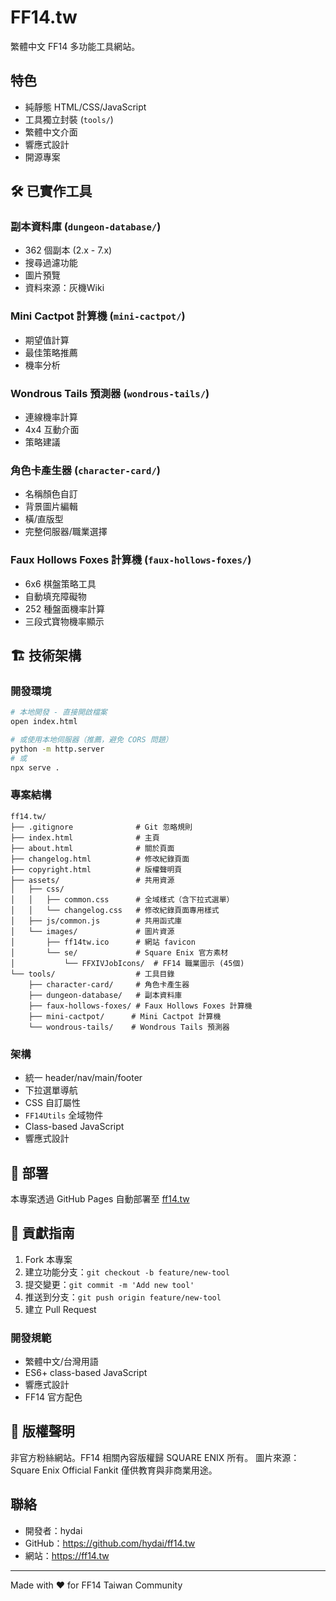 # FF14.tw

繁體中文 FF14 多功能工具網站。

## 特色

- 純靜態 HTML/CSS/JavaScript
- 工具獨立封裝 (`tools/`)
- 繁體中文介面
- 響應式設計
- 開源專案

## 🛠️ 已實作工具

### 副本資料庫 (`dungeon-database/`)
- 362 個副本 (2.x - 7.x)
- 搜尋過濾功能
- 圖片預覽
- 資料來源：灰機Wiki

### Mini Cactpot 計算機 (`mini-cactpot/`)
- 期望值計算
- 最佳策略推薦
- 機率分析

### Wondrous Tails 預測器 (`wondrous-tails/`)
- 連線機率計算
- 4x4 互動介面
- 策略建議

### 角色卡產生器 (`character-card/`)
- 名稱顏色自訂
- 背景圖片編輯
- 橫/直版型
- 完整伺服器/職業選擇

### Faux Hollows Foxes 計算機 (`faux-hollows-foxes/`)
- 6x6 棋盤策略工具
- 自動填充障礙物
- 252 種盤面機率計算
- 三段式寶物機率顯示


## 🏗️ 技術架構

### 開發環境
```bash
# 本地開發 - 直接開啟檔案
open index.html

# 或使用本地伺服器（推薦，避免 CORS 問題）
python -m http.server
# 或
npx serve .
```

### 專案結構
```
ff14.tw/
├── .gitignore              # Git 忽略規則
├── index.html              # 主頁
├── about.html              # 關於頁面
├── changelog.html          # 修改紀錄頁面
├── copyright.html          # 版權聲明頁
├── assets/                 # 共用資源
│   ├── css/
│   │   ├── common.css      # 全域樣式（含下拉式選單）
│   │   └── changelog.css   # 修改紀錄頁面專用樣式
│   ├── js/common.js        # 共用函式庫
│   └── images/             # 圖片資源
│       ├── ff14tw.ico      # 網站 favicon
│       └── se/             # Square Enix 官方素材
│           └── FFXIVJobIcons/  # FF14 職業圖示 (45個)
└── tools/                  # 工具目錄
    ├── character-card/     # 角色卡產生器
    ├── dungeon-database/   # 副本資料庫
    ├── faux-hollows-foxes/ # Faux Hollows Foxes 計算機
    ├── mini-cactpot/      # Mini Cactpot 計算機
    └── wondrous-tails/    # Wondrous Tails 預測器
```

### 架構
- 統一 header/nav/main/footer
- 下拉選單導航
- CSS 自訂屬性
- `FF14Utils` 全域物件
- Class-based JavaScript
- 響應式設計

## 🚀 部署

本專案透過 GitHub Pages 自動部署至 [ff14.tw](https://ff14.tw)

## 🤝 貢獻指南

1. Fork 本專案
2. 建立功能分支：`git checkout -b feature/new-tool`
3. 提交變更：`git commit -m 'Add new tool'`
4. 推送到分支：`git push origin feature/new-tool`
5. 建立 Pull Request

### 開發規範
- 繁體中文/台灣用語
- ES6+ class-based JavaScript
- 響應式設計
- FF14 官方配色

## 📄 版權聲明

非官方粉絲網站。FF14 相關內容版權歸 SQUARE ENIX 所有。
圖片來源：Square Enix Official Fankit
僅供教育與非商業用途。

## 聯絡

- 開發者：hydai
- GitHub：https://github.com/hydai/ff14.tw
- 網站：https://ff14.tw

---

Made with ❤️ for FF14 Taiwan Community
